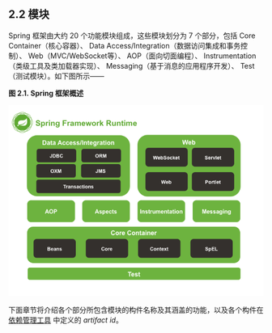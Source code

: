 ## 2.2 模块

Spring 框架由大约 20 个功能模块组成，这些模块划分为 7 个部分，包括 Core Container（核心容器）、 Data Access/Integration（数据访问集成和事务控制）、 Web（MVC/WebSocket等）、 AOP（面向切面编程）、 Instrumentation（类级工具及类加载器实现）、 Messaging（基于消息的应用程序开发）、 Test（测试模块）。如下图所示——

**图 2.1. Spring 框架概述**

![](../images/spring-overview.png.pagespeed.ce.XVe1noRCMt.png "spring overview")

下面章节将介绍各个部分所包含模块的构件名称及其涵盖的功能，以及各个构件在 [依赖管理工具](0012-2.3.1-Dependency-Management-and-Naming-Conventions.md) 中定义的 _artifact id_。
